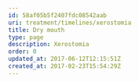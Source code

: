 ```yaml
---
id: 58af05b5f2407fdc08542aab
uri: treatment/timelines/xerostomia
title: Dry mouth
type: page
description: Xerostomia
order: 0
updated_at: 2017-06-12T12:15:51Z
created_at: 2017-02-23T15:54:29Z
---
```


